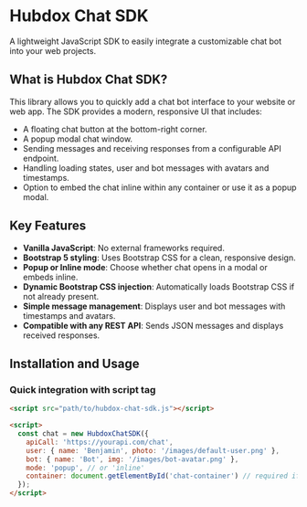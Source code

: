 # Hubdox Chat SDK

A lightweight JavaScript SDK to easily integrate a customizable chat bot into your web projects.

## What is Hubdox Chat SDK?

This library allows you to quickly add a chat bot interface to your website or web app. The SDK provides a modern, responsive UI that includes:

- A floating chat button at the bottom-right corner.
- A popup modal chat window.
- Sending messages and receiving responses from a configurable API endpoint.
- Handling loading states, user and bot messages with avatars and timestamps.
- Option to embed the chat inline within any container or use it as a popup modal.

## Key Features

- **Vanilla JavaScript**: No external frameworks required.
- **Bootstrap 5 styling**: Uses Bootstrap CSS for a clean, responsive design.
- **Popup or Inline mode**: Choose whether chat opens in a modal or embeds inline.
- **Dynamic Bootstrap CSS injection**: Automatically loads Bootstrap CSS if not already present.
- **Simple message management**: Displays user and bot messages with timestamps and avatars.
- **Compatible with any REST API**: Sends JSON messages and displays received responses.

## Installation and Usage

### Quick integration with script tag

```html
<script src="path/to/hubdox-chat-sdk.js"></script>

<script>
  const chat = new HubdoxChatSDK({
    apiCall: 'https://yourapi.com/chat',
    user: { name: 'Benjamin', photo: '/images/default-user.png' },
    bot: { name: 'Bot', img: '/images/bot-avatar.png' },
    mode: 'popup', // or 'inline'
    container: document.getElementById('chat-container') // required if mode is inline
  });
</script>
```